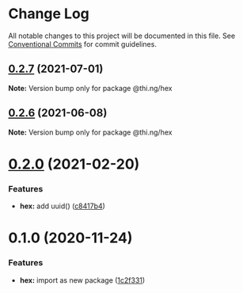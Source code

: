 # Change Log

All notable changes to this project will be documented in this file.
See [Conventional Commits](https://conventionalcommits.org) for commit guidelines.

## [0.2.7](https://github.com/thi-ng/umbrella/compare/@thi.ng/hex@0.2.6...@thi.ng/hex@0.2.7) (2021-07-01)

**Note:** Version bump only for package @thi.ng/hex





## [0.2.6](https://github.com/thi-ng/umbrella/compare/@thi.ng/hex@0.2.5...@thi.ng/hex@0.2.6) (2021-06-08)

**Note:** Version bump only for package @thi.ng/hex





# [0.2.0](https://github.com/thi-ng/umbrella/compare/@thi.ng/hex@0.1.3...@thi.ng/hex@0.2.0) (2021-02-20)


### Features

* **hex:** add uuid() ([c8417b4](https://github.com/thi-ng/umbrella/commit/c8417b4c2fe3eeb664b4131aabe592d612573703))





# 0.1.0 (2020-11-24)


### Features

* **hex:** import as new package ([1c2f331](https://github.com/thi-ng/umbrella/commit/1c2f331bfbdc01fd0153e01dcecbab79307a7598))

